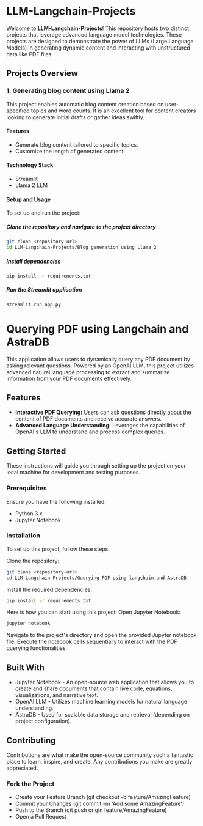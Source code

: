 # LLM-Langchain-Projects

Welcome to **LLM-Langchain-Projects**! This repository hosts two distinct projects that leverage advanced language model technologies. These projects are designed to demonstrate the power of LLMs (Large Language Models) in generating dynamic content and interacting with unstructured data like PDF files.

## Projects Overview

### 1. Generating blog content using Llama 2

This project enables automatic blog content creation based on user-specified topics and word counts. It is an excellent tool for content creators looking to generate initial drafts or gather ideas swiftly.

#### Features
- Generate blog content tailored to specific topics.
- Customize the length of generated content.

#### Technology Stack
- Streamlit
- Llama 2 LLM

#### Setup and Usage
To set up and run the project:

##### Clone the repository and navigate to the project directory
```bash
git clone <repository-url>
cd LLM-Langchain-Projects/Blog generation using Llama 2
```
##### Install dependencies
```bash
pip install -r requirements.txt
```
##### Run the Streamlit application
```bash
streamlit run app.py
```
# Querying PDF using Langchain and AstraDB

This application allows users to dynamically query any PDF document by asking relevant questions. Powered by an OpenAI LLM, this project utilizes advanced natural language processing to extract and summarize information from your PDF documents effectively.

## Features

- **Interactive PDF Querying:** Users can ask questions directly about the content of PDF documents and receive accurate answers.
- **Advanced Language Understanding:** Leverages the capabilities of OpenAI's LLM to understand and process complex queries.

## Getting Started

These instructions will guide you through setting up the project on your local machine for development and testing purposes.

### Prerequisites

Ensure you have the following installed:
- Python 3.x
- Jupyter Notebook

### Installation

To set up this project, follow these steps:

Clone the repository:
   ```bash
   git clone <repository-url>
   cd LLM-Langchain-Projects/Querying PDF using langchain and AstraDB
   ```
Install the required dependencies:
   ```bash
   pip install -r requirements.txt
   ```
Here is how you can start using this project:
Open Jupyter Notebook:
   ```bash
   jupyter notebook
   ```
Navigate to the project's directory and open the provided Jupyter notebook file.
Execute the notebook cells sequentially to interact with the PDF querying functionalities.

## Built With
- Jupyter Notebook - An open-source web application that allows you to create and share documents that contain live code, equations, visualizations, and narrative text.
- OpenAI LLM - Utilizes machine learning models for natural language understanding.
- AstraDB - Used for scalable data storage and retrieval (depending on project configuration).
  
## Contributing
Contributions are what make the open-source community such a fantastic place to learn, inspire, and create. Any contributions you make are greatly appreciated.

### Fork the Project
- Create your Feature Branch (git checkout -b feature/AmazingFeature)
- Commit your Changes (git commit -m 'Add some AmazingFeature')
- Push to the Branch (git push origin feature/AmazingFeature)
- Open a Pull Request
